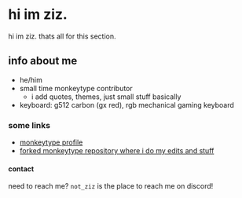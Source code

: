 # hi im ziz.

hi im ziz. thats all for this section.

## info about me

- he/him
- small time monkeytype contributor
  - i add quotes, themes, just small stuff basically
- keyboard: g512 carbon (gx red), rgb mechanical gaming keyboard
 
### some links

- [monkeytype profile](https://monkeytype.com/profile/not_ziz)
- [forked monkeytype repository where i do my edits and stuff](https://github.com/proziz/monkeytype)



#### contact

need to reach me? `not_ziz` is the place to reach me on discord!


<!--
**proziz/proziz** is a ✨ _special_ ✨ repository because its `README.md` (this file) appears on your GitHub profile.

Here are some ideas to get you started:

- 🔭 I’m currently working on ...
- 🌱 I’m currently learning ...
- 👯 I’m looking to collaborate on ...
- 🤔 I’m looking for help with ...
- 💬 Ask me about ...
- 📫 How to reach me: ...
- 😄 Pronouns: ...
- ⚡ Fun fact: ...
-->
